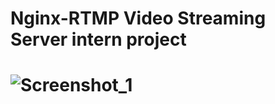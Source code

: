 
<h1>Nginx-RTMP Video Streaming Server intern project<h1>

  ![Screenshot_1](https://github.com/Nikos-Michelis/Nginx-RTMP/assets/92666389/9c0288e6-dd56-4c96-8476-441e20e946c1)
